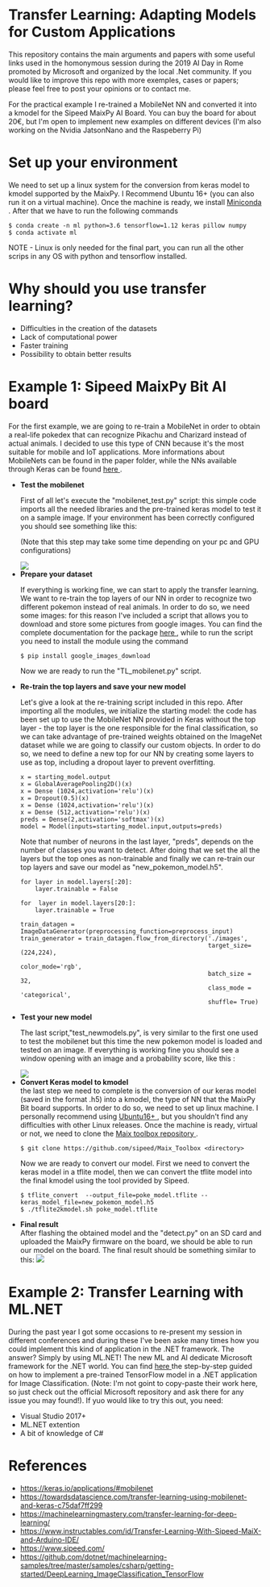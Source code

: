 # Transfer Learning: Adapting Models for Custom Applications
This repository contains the main arguments and papers with some useful links used in the homonymous session during the 2019 AI Day in Rome promoted by Microsoft and organized by the local .Net community. If you would like to improve this repo with more exemples, cases or papers; please feel free to post your opinions or to contact me.

For the practical example I re-trained a MobileNet NN and converted it into a kmodel for the Sipeed MaixPy AI Board. You can buy the board for about 20€, but I'm open to implement new examples on different devices (I'm also working on the Nvidia JatsonNano and the Raspeberry Pi)

# Set up your environment 
We need to set up a linux system for the conversion from keras model to kmodel supported by the MaixPy. I Recommend Ubuntu 16+ (you can also run it on a virtual machine). Once the machine is ready, we install <a href="https://docs.conda.io/projects/conda/en/latest/user-guide/install/download.html"> Miniconda </a>. After that we have to run the following commands


``` bashrc
$ conda create -n ml python=3.6 tensorflow=1.12 keras pillow numpy
$ conda activate ml
```
NOTE - Linux is only needed for the final part, you can run all the other scrips in any OS with python and tensorflow installed.

# Why should you use transfer learning?
- Difficulties in the creation of the datasets
- Lack of computational power 
- Faster training
- Possibility to obtain better results 

# Example 1: Sipeed MaixPy Bit AI board
For the first example, we are going to re-train a MobileNet in order to obtain a real-life pokedex that can recognize Pikachu and Charizard instead of actual animals. I decided to use this type of CNN because it's the most suitable for mobile and IoT applications. More informations about MobileNets can be found in the paper folder, while the NNs available through Keras can be found <a href="https://keras.io/applications/#mobilenet"> here </a>.
<ul>
  <li><b> Test the mobilenet </b></li>
  
First of all let's execute the "mobilenet_test.py" script: this simple code imports all the needed libraries and the pre-trained keras model to test it on a sample image. If your environment has been correctly configured you should see something like this:

(Note that this step may take some time depending on your pc and GPU configurations)

<img src="https://drive.google.com/uc?id=1N-gGAXOa3CjbYn2mM2fOfpQ-FbUjh0Au"> 


<li><b> Prepare your dataset </b></li>

If everything is working fine, we can start to apply the transfer learning. We want to re-train the top layers of our NN in order to recognize two different pokemon instead of real animals. In order to do so, we need some images: for this reason I've included a script that allows you to download and store some pictures from google images. You can find the complete documentation for the package <a href="https://github.com/hardikvasa/google-images-download"> here </a>, while to run the script you need to install the module using the command 

``` bashrc
$ pip install google_images_download 
```
Now we are ready to run the "TL_mobilenet.py" script.


<li><b> Re-train the top layers and save your new model </b></li>

Let's give a look at the re-training script included in this repo. After importing all the modules, we initialize the starting model: the code has been set up to use the MobileNet NN provided in Keras without the top layer - the top layer is the one responsible for the final classification, so we can take advantage of pre-trained weights obtained on the ImageNet dataset while we are going to classify our custom objects. In order to do so, we need to define a new top for our NN by creating some layers to use as top, including a dropout layer to prevent overfitting. 

```
x = starting_model.output 
x = GlobalAveragePooling2D()(x)
x = Dense (1024,activation='relu')(x)
x = Dropout(0.5)(x) 
x = Dense (1024,activation='relu')(x)
x = Dense (512,activation='relu')(x)
preds = Dense(2,activation='softmax')(x)
model = Model(inputs=starting_model.input,outputs=preds)
```

Note that number of neurons in the last layer, "preds", depends on the number of classes you want to detect.
After doing that we set the all the layers but the top ones as non-trainable and finally we can re-train our top layers and save our model as "new_pokemon_model.h5".


```
for layer in model.layers[:20]:
    layer.trainable = False

for  layer in model.layers[20:]:
    layer.trainable = True   

train_datagen = ImageDataGenerator(preprocessing_function=preprocess_input)
train_generator = train_datagen.flow_from_directory('./images',
                                                    target_size=(224,224),
                                                    color_mode='rgb',
                                                    batch_size = 32,
                                                    class_mode = 'categorical',
                                                    shuffle= True)
```

<li><b> Test your new model </b></li>

The last script,"test_newmodels.py", is very similar to the first one used to test the mobilenet but this time the new pokemon model is loaded and tested on an image. If everything is working fine you should see a window opening with an image and a probability score, like this :


<img src="https://drive.google.com/uc?id=1rhcL-7tAdnWJt4Bow6j8EmB5f4-POtvY">


<li><b>Convert Keras model to kmodel </b></li>
the last step we need to complete is the conversion of our keras model (saved in the format .h5) into a kmodel, the type of NN that the MaixPy Bit board supports. In order to do so, we need to set up linux machine. I personally recommend using <a href="https://www.ubuntu-it.org/download"> Ubuntu16+ </a>, but you shouldn't find any difficulties with other Linux releases. Once the machine is ready, virtual or not, we need to clone the <a href="https://github.com/sipeed/Maix_Toolbox"> Maix toolbox repository </a>.

```bashrc
$ git clone https://github.com/sipeed/Maix_Toolbox <directory>
```
Now we are ready to convert our model. First we need to convert the keras model in a tflite model, then we can convert the tflite model into the final kmodel using the tool provided by Sipeed.

```bashrc
$ tflite_convert  --output_file=poke_model.tflite --keras_model_file=new_pokemon_model.h5
$ ./tflite2kmodel.sh poke_model.tflite
```

<li><b>Final result </b></li>
After flashing the obtained model and the "detect.py" on an SD card and uploaded the MaixPy firmware on the board, we should be able to run our model on the board. The final result should be something similar to this:

<img src="https://drive.google.com/uc?id=1D7Su34vobOd8kwXlRReE_QiAcJAzfM-M">

</ul>


# Example 2: Transfer Learning with ML.NET

During the past year I got some occasions to re-present my session in different conferences and during these I've been aske many times how you could implement this kind of application in the .NET framework. The answer? Simply by using ML.NET! The new ML and AI dedicate Microsoft framework for the .NET world. You can find <a href="https://github.com/dotnet/machinelearning-samples/tree/master/samples/csharp/getting-started/DeepLearning_ImageClassification_TensorFlow"> here </a> the step-by-step guided on how to implement a pre-trained TensorFlow model in a .NET application for Image Classification. (Note: I'm not goint to copy-paste their work here, so just check out the official Microsoft repository and ask there for any issue you may found!). If yuo would like to try this out, you need:

  - Visual Studio 2017+
  - ML.NET extention 
  - A bit of knowledge of C#


# References 
- https://keras.io/applications/#mobilenet
- https://towardsdatascience.com/transfer-learning-using-mobilenet-and-keras-c75daf7ff299
- https://machinelearningmastery.com/transfer-learning-for-deep-learning/
- https://www.instructables.com/id/Transfer-Learning-With-Sipeed-MaiX-and-Arduino-IDE/
- https://www.sipeed.com/
- https://github.com/dotnet/machinelearning-samples/tree/master/samples/csharp/getting-started/DeepLearning_ImageClassification_TensorFlow
